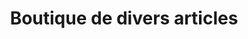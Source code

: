 ---
title: "Boutique de divers articles"
url: /songoya-marche/boutique-de-divers-articles-2/
shop: Lebensmittel
---